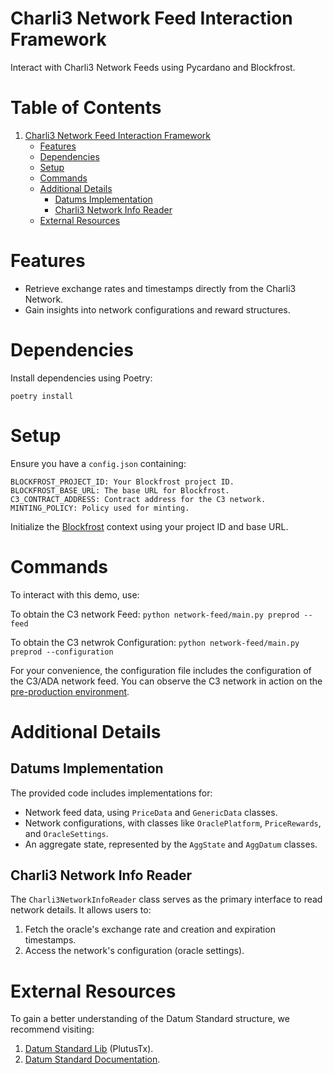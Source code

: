# Charli3 Network Feed Interaction Framework
Interact with Charli3 Network Feeds using Pycardano and Blockfrost.

# Table of Contents

1. [Charli3 Network Feed Interaction Framework](#charli3-network-feed-interaction-framework)
    - [Features](#features)
    - [Dependencies](#dependencies)
    - [Setup](#setup)
    - [Commands](#commands)
    - [Additional Details](#additional-details)
        * [Datums Implementation](#datums-implementation)
        * [Charli3 Network Info Reader](#charli3-network-info-reader)
    - [External Resources](#external-resources)
# Features
* Retrieve exchange rates and timestamps directly from the Charli3 Network.
* Gain insights into network configurations and reward structures.
# Dependencies
Install dependencies using Poetry:
```
poetry install
```
# Setup
Ensure you have a `config.json` containing:

```
BLOCKFROST_PROJECT_ID: Your Blockfrost project ID.
BLOCKFROST_BASE_URL: The base URL for Blockfrost.
C3_CONTRACT_ADDRESS: Contract address for the C3 network.
MINTING_POLICY: Policy used for minting.
```
Initialize the [Blockfrost](https://blockfrost.io/) context using your project ID and base URL.

# Commands
To interact with this demo, use:

To obtain the C3 network Feed: `python network-feed/main.py preprod --feed`

To obtain the C3 netwrok Configuration: `python network-feed/main.py preprod --configuration`

For your convenience, the configuration file includes the configuration of the C3/ADA network feed. You can observe the C3 network in action on the [pre-production environment](https://preprod.cexplorer.io/address/addr_test1wr64gtafm8rpkndue4ck2nx95u4flhwf643l2qmg9emjajg2ww0nj/tx#data).
# Additional Details
## Datums Implementation

The provided code includes implementations for:

* Network feed data, using `PriceData` and `GenericData` classes.
* Network configurations, with classes like `OraclePlatform`, `PriceRewards`, and `OracleSettings`.
* An aggregate state, represented by the `AggState` and `AggDatum` classes.

## Charli3 Network Info Reader
The `Charli3NetworkInfoReader` class serves as the primary interface to read network details. It allows users to:

1. Fetch the oracle's exchange rate and creation and expiration timestamps.
3. Access the network's configuration (oracle settings).

 
# External Resources
To gain a better understanding of the Datum Standard structure, we recommend visiting:

1. [Datum Standard Lib](https://github.com/Charli3-Official/oracle-datum-lib) (PlutusTx).
2. [Datum Standard Documentation](https://docs.charli3.io/charli3s-documentation/oracle-feeds-datum-standard).
